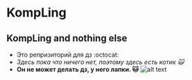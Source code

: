 # KompLing
## KompLing and nothing else
* Это репризиторий для дз :octocat:
* *Здесь пока что ничего нет, поэтому здесь есть котик :scream_cat:*
* **Он не может делать дз, у него лапки. :cat:**
![alt text](http://edinstvennaya.ua/pictures/article/9315_max.jpg "Logo Title Text 1")

